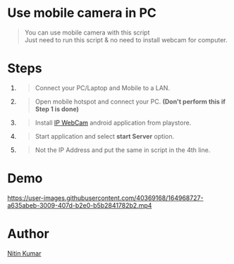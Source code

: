 # Use mobile camera in PC

> You can use mobile camera with this script  
> Just need to run this script & no need to install webcam for computer.  


# Steps

1. > Connect your PC/Laptop and Mobile to a LAN.  
2. > Open mobile hotspot and connect your PC. __(Don't perform this if Step 1 is done)__  
3. > Install [IP WebCam](https://play.google.com/store/apps/details?id=com.pas.webcam&hl=en_IN&gl=US) android application from playstore.  
4. > Start application and select **start Server** option.  
5. > Not the IP Address and put the same in script in the 4th line.


# Demo

https://user-images.githubusercontent.com/40369168/164968727-a635abeb-3009-407d-b2e0-b5b2841782b2.mp4


# Author

[Nitin Kumar](https://linkedin.com/in/nitin30kumar/)

